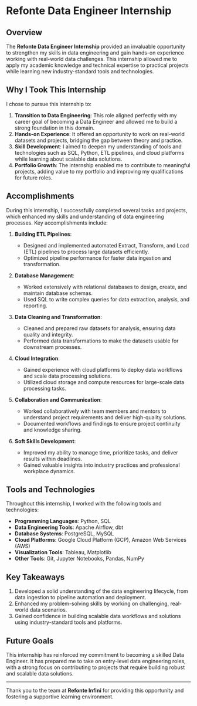# Refonte Data Engineer Internship

## Overview

The **Refonte Data Engineer Internship** provided an invaluable opportunity to strengthen my skills in data engineering and gain hands-on experience working with real-world data challenges. This internship allowed me to apply my academic knowledge and technical expertise to practical projects while learning new industry-standard tools and technologies.

## Why I Took This Internship

I chose to pursue this internship to:

1. **Transition to Data Engineering**: This role aligned perfectly with my career goal of becoming a Data Engineer and allowed me to build a strong foundation in this domain.
2. **Hands-on Experience**: It offered an opportunity to work on real-world datasets and projects, bridging the gap between theory and practice.
3. **Skill Development**: I aimed to deepen my understanding of tools and technologies such as SQL, Python, ETL pipelines, and cloud platforms while learning about scalable data solutions.
4. **Portfolio Growth**: The internship enabled me to contribute to meaningful projects, adding value to my portfolio and improving my qualifications for future roles.

## Accomplishments

During this internship, I successfully completed several tasks and projects, which enhanced my skills and understanding of data engineering processes. Key accomplishments include:

1. **Building ETL Pipelines**:
   - Designed and implemented automated Extract, Transform, and Load (ETL) pipelines to process large datasets efficiently.
   - Optimized pipeline performance for faster data ingestion and transformation.

2. **Database Management**:
   - Worked extensively with relational databases to design, create, and maintain database schemas.
   - Used SQL to write complex queries for data extraction, analysis, and reporting.

3. **Data Cleaning and Transformation**:
   - Cleaned and prepared raw datasets for analysis, ensuring data quality and integrity.
   - Performed data transformations to make the datasets usable for downstream processes.

4. **Cloud Integration**:
   - Gained experience with cloud platforms to deploy data workflows and scale data processing solutions.
   - Utilized cloud storage and compute resources for large-scale data processing tasks.

5. **Collaboration and Communication**:
   - Worked collaboratively with team members and mentors to understand project requirements and deliver high-quality solutions.
   - Documented workflows and findings to ensure project continuity and knowledge sharing.

6. **Soft Skills Development**:
   - Improved my ability to manage time, prioritize tasks, and deliver results within deadlines.
   - Gained valuable insights into industry practices and professional workplace dynamics.

## Tools and Technologies

Throughout this internship, I worked with the following tools and technologies:

- **Programming Languages**: Python, SQL
- **Data Engineering Tools**: Apache Airflow, dbt
- **Database Systems**: PostgreSQL, MySQL
- **Cloud Platforms**: Google Cloud Platform (GCP), Amazon Web Services (AWS)
- **Visualization Tools**: Tableau, Matplotlib
- **Other Tools**: Git, Jupyter Notebooks, Pandas, NumPy

## Key Takeaways

1. Developed a solid understanding of the data engineering lifecycle, from data ingestion to pipeline automation and deployment.
2. Enhanced my problem-solving skills by working on challenging, real-world data scenarios.
3. Gained confidence in building scalable data workflows and solutions using industry-standard tools and platforms.

## Future Goals

This internship has reinforced my commitment to becoming a skilled Data Engineer. It has prepared me to take on entry-level data engineering roles, with a strong focus on contributing to projects that require building robust and scalable data solutions.

---

Thank you to the team at **Refonte Infini** for providing this opportunity and fostering a supportive learning environment.

